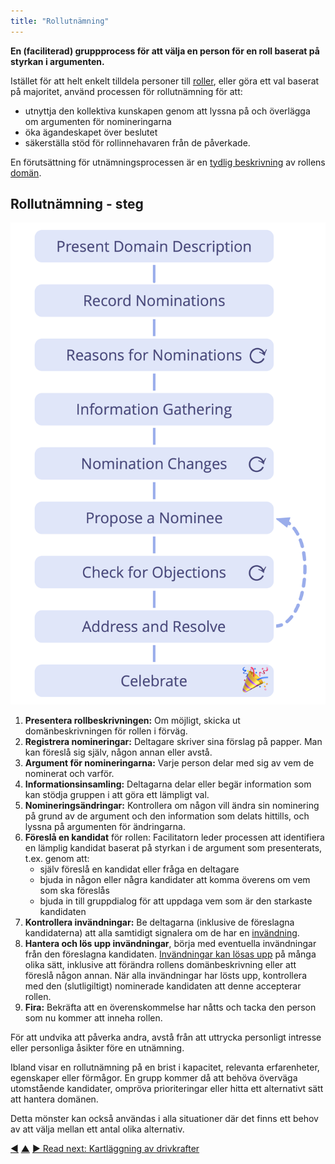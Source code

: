 ```yaml
---
title: "Rollutnämning"
---
```



<strong>En (faciliterad) gruppprocess för att välja en person för en roll baserat på styrkan i argumenten.</strong>

Istället för att helt enkelt tilldela personer till [roller](role.html), eller göra ett val baserat på majoritet, använd processen för rollutnämning för att:

- utnyttja den kollektiva kunskapen genom att lyssna på och överlägga om argumenten för nomineringarna
- öka ägandeskapet över beslutet
- säkerställa stöd för rollinnehavaren från de påverkade.

En förutsättning för utnämningsprocessen är en [tydlig beskrivning](clarify-and-develop-domains.html) av rollens <a href="#" class="tooltip" title="Domän: A distinct area of influence, activity and decision making within an organization.">domän</a>.

## Rollutnämning - steg

![Role selection process](img/agreements/selection.png)

1. **Presentera rollbeskrivningen:** Om möjligt, skicka ut domänbeskrivningen för rollen i förväg.
2. **Registrera nomineringar:** Deltagare skriver sina förslag på papper. Man kan föreslå sig själv, någon annan eller avstå.
3. **Argument för nomineringarna:** Varje person delar med sig av vem de nominerat och varför.
4. **Informationsinsamling:** Deltagarna delar eller begär information som kan stödja gruppen i att göra ett lämpligt val.
5. **Nomineringsändringar:** Kontrollera om någon vill ändra sin nominering på grund av de argument och den information som delats hittills, och lyssna på argumenten för ändringarna.
6. **Föreslå en kandidat** för rollen: Facilitatorn leder processen att identifiera en lämplig kandidat baserat på styrkan i de argument som presenterats, t.ex. genom att: 
    - själv föreslå en kandidat eller fråga en deltagare
    - bjuda in någon eller några kandidater att komma överens om vem som ska föreslås
    - bjuda in till gruppdialog för att uppdaga vem som är den starkaste kandidaten
7. **Kontrollera invändningar:** Be deltagarna (inklusive de föreslagna kandidaterna) att alla samtidigt signalera om de har en <a href="#" class="tooltip" title="Invändning: An argument relating to a (proposed) agreement or activity that reveals unintended consequences you’d rather avoid, or that demonstrates worthwhile ways to improve.">invändning</a>.
8. **Hantera och lös upp invändningar**, börja med eventuella invändningar från den föreslagna kandidaten. [Invändningar kan lösas upp](resolve-objections.html) på många olika sätt, inklusive att förändra rollens domänbeskrivning eller att föreslå någon annan. När alla invändningar har lösts upp, kontrollera med den (slutligiltigt) nominerade kandidaten att denne accepterar rollen.
9. **Fira:** Bekräfta att en överenskommelse har nåtts och tacka den person som nu kommer att inneha rollen.

För att undvika att påverka andra, avstå från att uttrycka personligt intresse eller personliga åsikter före en utnämning.

Ibland visar en rollutnämning på en brist i kapacitet, relevanta erfarenheter, egenskaper eller förmågor. En grupp kommer då att behöva överväga utomstående kandidater, ompröva prioriteringar eller hitta ett alternativt sätt att hantera domänen.

Detta mönster kan också användas i alla situationer där det finns ett behov av att välja mellan ett antal olika alternativ.

<div class="bottom-nav">
<a href="proposal-forming.html" title="Back to: Förslagsformulering">◀</a> <a href="co-creation-and-evolution.html" title="Up: Co-Creation and Evolution">▲</a> <a href="driver-mapping.html" title="Read next: Kartläggning av drivkrafter">▶ Read next: Kartläggning av drivkrafter</a>
</div>


<script type="text/javascript">
Mousetrap.bind('g n', function() {
    window.location.href = 'driver-mapping.html';
    return false;
});
</script>

